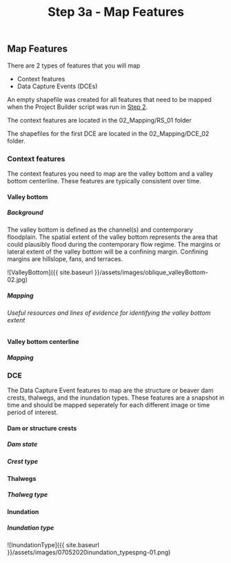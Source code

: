 ﻿---
title: Step 3a - Map Features
weight: 1
---

## Map Features

There are 2 types of features that you will map
- Context features
- Data Capture Events (DCEs)

An empty shapefile was created for all features that need to be mapped when the Project Builder script was run in [Step 2](https://riverscapes.github.io/inundation/Documentation/Step2_createproject.html). 

The context features are located in the 02_Mapping/RS_01 folder 

The shapefiles for the first DCE are located in the 02_Mapping/DCE_02 folder.
### Context features
The context features you need to map are the valley bottom and a valley bottom centerline. These features are typically consistent over time.

#### Valley bottom
##### Background
The valley bottom is defined as the channel(s) and contemporary floodplain. The spatial extent of the valley bottom represents the area that could plausibly flood during the contemporary flow regime. The margins or lateral extent of the valley bottom will be a confining margin. Confining margins are hillslope, fans, and terraces. 

![ValleyBottom]({{ site.baseurl }}/assets/images/oblique_valleyBottom-02.jpg)

##### Mapping
###### Useful resources and lines of evidence for identifying the valley bottom extent

#### Valley bottom centerline
##### Mapping

### DCE
The Data Capture Event features to map are the structure or beaver dam crests, thalwegs, and the inundation types. These features are a snapshot in time and should be mapped seperately for each different image or time period of interest.

#### Dam or structure crests

##### Dam state

##### Crest type

#### Thalwegs

##### Thalweg type

#### Inundation 

##### Inundation type

![InundationType]({{ site.baseurl }}/assets/images/07052020inundation_typespng-01.png)

